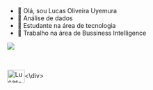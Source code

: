 - 👋 Olá, sou Lucas Oliveira Uyemura
- 👀 Análise de dados
- 🌱 Estudante na área de tecnologia
- 💞️ Trabalho na área de Bussiness Intelligence

<picture>
  <source
    srcset="https://github-readme-stats.vercel.app/api?username=lucasuyemura&show_icons=true&theme=tokyonight"
    media="(prefers-color-scheme: dark)"
  />
  <source
    srcset="https://github-readme-stats.vercel.app/api?username=lucasuyemura&show_icons=true"
    media="(prefers-color-scheme: light), (prefers-color-scheme: no-preference)"
  />
  <img src="https://github-readme-stats.vercel.app/api?username=lucasuyemura&show_icons=true" />
</picture>

##

<div style ="display: inline_block"><br>
  <img align="center" alt="Lucas-Python" height="30" width="40" scr="https://cdn.jsdelivr.net/gh/devicons/devicon@latest/icons/python/python-original.svg"

<\div>


